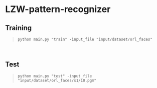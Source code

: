 # LZW-pattern-recognizer

## Training
>`python main.py "train" -input_file "input/dataset/orl_faces"`
<br>

## Test
>`python main.py "test" -input_file "input/dataset/orl_faces/s1/10.pgm"`
<br>